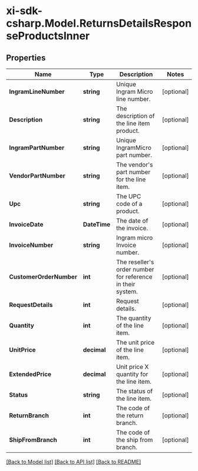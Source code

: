 # xi-sdk-csharp.Model.ReturnsDetailsResponseProductsInner

## Properties

Name | Type | Description | Notes
------------ | ------------- | ------------- | -------------
**IngramLineNumber** | **string** | Unique Ingram Micro line number. | [optional] 
**Description** | **string** | The description of the line item product. | [optional] 
**IngramPartNumber** | **string** | Unique IngramMicro part number. | [optional] 
**VendorPartNumber** | **string** | The vendor&#39;s part number for the line item. | [optional] 
**Upc** | **string** | The UPC code of a product. | [optional] 
**InvoiceDate** | **DateTime** | The date of the invoice. | [optional] 
**InvoiceNumber** | **string** | Ingram micro Invoice number. | [optional] 
**CustomerOrderNumber** | **int** | The reseller&#39;s order number for reference in their system. | [optional] 
**RequestDetails** | **int** | Request details. | [optional] 
**Quantity** | **int** | The quantity of the line item. | [optional] 
**UnitPrice** | **decimal** | The unit price of the line item. | [optional] 
**ExtendedPrice** | **decimal** | Unit price X quantity for the line item. | [optional] 
**Status** | **string** | The status of the line item. | [optional] 
**ReturnBranch** | **int** | The code of the return branch. | [optional] 
**ShipFromBranch** | **int** | The code of the ship from branch. | [optional] 

[[Back to Model list]](../README.md#documentation-for-models) [[Back to API list]](../README.md#documentation-for-api-endpoints) [[Back to README]](../README.md)

